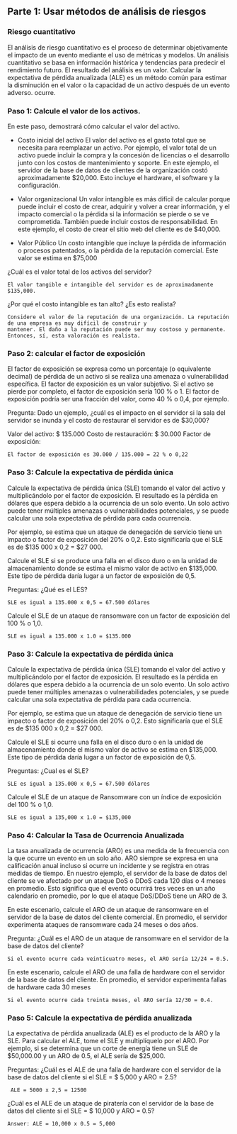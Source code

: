 ## Parte 1: Usar métodos de análisis de riesgos

### Riesgo cuantitativo

El análisis de riesgo cuantitativo es el proceso de determinar objetivamente el impacto de un evento mediante el uso de
métricas y modelos. Un análisis cuantitativo se basa en información histórica y tendencias para predecir el rendimiento 
futuro. El resultado del análisis es un valor. Calcular la expectativa de pérdida anualizada (ALE) es un método común 
para estimar la disminución en el valor o la capacidad de un activo después de un evento adverso. ocurre.

### Paso 1: Calcule el valor de los activos.

En este paso, demostrará cómo calcular el valor del activo.


* Costo inicial del activo
El valor del activo es el gasto total que se necesita para reemplazar un activo. Por ejemplo, el valor total de un 
activo puede incluir la compra y la concesión de licencias o el desarrollo junto con los costos de mantenimiento y 
soporte. En este ejemplo, el servidor de la base de datos de clientes de la organización costó aproximadamente 
$20,000. Esto incluye el hardware, el software y la configuración.


* Valor organizacional
Un valor intangible es más difícil de calcular porque puede incluir el costo de crear, adquirir y volver a crear 
información, y el impacto comercial o la pérdida si la información se pierde o se ve comprometida. También puede 
incluir costos de responsabilidad. En este ejemplo, el costo de crear el sitio web del cliente es de $40,000.


* Valor Público
Un costo intangible que incluye la pérdida de información o procesos patentados, o la pérdida de la reputación
comercial. Este valor se estima en $75,000

¿Cuál es el valor total de los activos del servidor?

    El valor tangible e intangible del servidor es de aproximadamente $135,000.

¿Por qué el costo intangible es tan alto? ¿Es esto realista?

    Considere el valor de la reputación de una organización. La reputación de una empresa es muy difícil de construir y 
    mantener. El daño a la reputación puede ser muy costoso y permanente. Entonces, sí, esta valoración es realista.

### Paso 2: calcular el factor de exposición

El factor de exposición se expresa como un porcentaje (o equivalente decimal) de pérdida de un activo si se realiza una 
amenaza o vulnerabilidad específica. El factor de exposición es un valor subjetivo. Si el activo se pierde por completo,
el factor de exposición sería 100 % o 1. El factor de exposición podría ser una fracción del valor, como 40 % o 0,4,
por ejemplo.

Pregunta:
Dado un ejemplo, ¿cuál es el impacto en el servidor si la sala del servidor se inunda y el costo de restaurar el servidor es de $30,000?

Valor del activo: $ 135.000
Costo de restauración: $ 30.000
Factor de exposición:

    El factor de exposición es 30.000 / 135.000 = 22 % o 0,22

### Paso 3: Calcule la expectativa de pérdida única

Calcule la expectativa de pérdida única (SLE) tomando el valor del activo y multiplicándolo por el factor de 
exposición. El resultado es la pérdida en dólares que espera debido a la ocurrencia de un solo evento. Un solo activo
puede tener múltiples amenazas o vulnerabilidades potenciales, y se puede calcular una sola expectativa de pérdida para 
cada ocurrencia.

Por ejemplo, se estima que un ataque de denegación de servicio tiene un impacto o factor de exposición del 20% o 0,2. 
Esto significaría que el SLE es de $135 000 x 0,2 = $27 000.

Calcule el SLE si se produce una falla en el disco duro o en la unidad de almacenamiento donde se estima el mismo valor 
de activo en $135,000. Este tipo de pérdida daría lugar a un factor de exposición de 0,5.

Preguntas:
¿Qué es el LES?

    SLE es igual a 135.000 x 0,5 = 67.500 dólares

Calcule el SLE de un ataque de ransomware con un factor de exposición del 100 % o 1,0.

    SLE es igual a 135.000 x 1.0 = $135.000


### Paso 3: Calcule la expectativa de pérdida única

Calcule la expectativa de pérdida única (SLE) tomando el valor del activo y multiplicándolo por el factor de exposición.
El resultado es la pérdida en dólares que espera debido a la ocurrencia de un solo evento. Un solo activo puede tener
múltiples amenazas o vulnerabilidades potenciales, y se puede calcular una sola expectativa de pérdida para cada 
ocurrencia.

Por ejemplo, se estima que un ataque de denegación de servicio tiene un impacto o factor de exposición del 20% o 0,2. 
Esto significaría que el SLE es de $135 000 x 0,2 = $27 000.

Calcule el SLE si ocurre una falla en el disco duro o en la unidad de almacenamiento donde el mismo valor de activo se
estima en $135,000. Este tipo de pérdida daría lugar a un factor de exposición de 0,5.

Preguntas:
¿Cual es el SLE?

    SLE es igual a 135.000 x 0,5 = 67.500 dólares

Calcule el SLE de un ataque de Ransomware con un índice de exposición del 100 % o 1,0.

    SLE es igual a 135,000 x 1.0 = $135,000 

### Paso 4: Calcular la Tasa de Ocurrencia Anualizada

La tasa anualizada de ocurrencia (ARO) es una medida de la frecuencia con la que ocurre un evento en un solo año. ARO 
siempre se expresa en una calificación anual incluso si ocurre un incidente y se registra en otras medidas de tiempo. 
En nuestro ejemplo, el servidor de la base de datos del cliente se ve afectado por un ataque DoS o DDoS cada 120 días 
o 4 meses en promedio. Esto significa que el evento ocurrirá tres veces en un año calendario en promedio, por lo que el 
ataque DoS/DDoS tiene un ARO de 3. 

En este escenario, calcule el ARO de un ataque de ransomware en el servidor de la base de datos del cliente comercial.
En promedio, el servidor experimenta ataques de ransomware cada 24 meses o dos años.

Pregunta:
¿Cuál es el ARO de un ataque de ransomware en el servidor de la base de datos del cliente?

    Si el evento ocurre cada veinticuatro meses, el ARO sería 12/24 = 0.5.

En este escenario, calcule el ARO de una falla de hardware con el servidor de la base de datos del cliente. En promedio,
el servidor experimenta fallas de hardware cada 30 meses

    Si el evento ocurre cada treinta meses, el ARO sería 12/30 = 0.4.

### Paso 5: Calcule la expectativa de pérdida anualizada

La expectativa de pérdida anualizada (ALE) es el producto de la ARO y la SLE. Para calcular el ALE, tome el SLE y 
multiplíquelo por el ARO. Por ejemplo, si se determina que un corte de energía tiene un SLE de $50,000.00 y un ARO de 
0.5, el ALE sería de $25,000.

Preguntas:
¿Cuál es el ALE de una falla de hardware con el servidor de la base de datos del cliente si el SLE = $ 5,000 y 
ARO = 2.5?

     ALE = 5000 x 2,5 = 12500

¿Cuál es el ALE de un ataque de piratería con el servidor de la base de datos del cliente si el SLE = $ 10,000 y ARO 
= 0.5?

    Answer: ALE = 10,000 x 0.5 = 5,000

